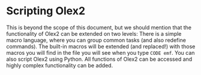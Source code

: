 # Scripting Olex2

This is beyond the scope of this document, but we should mention that the functionality of Olex2 can be extended on two levels: There is a simple macro language, where you can group common tasks (and also redefine commands). The built-in macros will be extended (and replaced!) with those macros you will find in the file you will see when you type `CODE emf`.
You can also script Olex2 using Python. All functions of Olex2 can be accessed and highly complex functionality can be added.